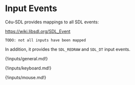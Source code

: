 # Input Events

Céu-SDL provides mappings to all SDL events:

<https://wiki.libsdl.org/SDL_Event>

`TODO: not all inputs have been mapped`

In addition, it provides the `SDL_REDRAW` and `SDL_DT` input events.

{!inputs/general.md!}

{!inputs/keyboard.md!}

{!inputs/mouse.md!}
